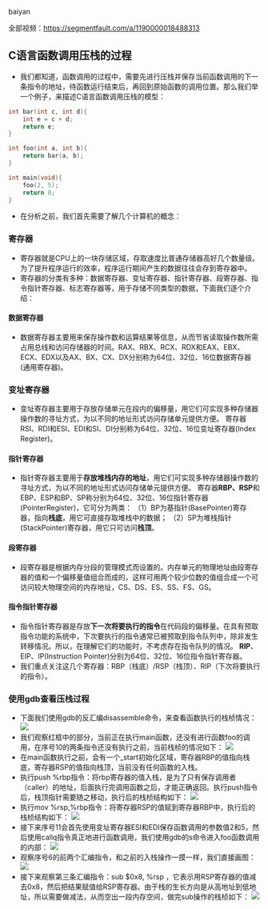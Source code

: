 baiyan

全部视频：https://segmentfault.com/a/1190000018488313

## C语言函数调用压栈的过程
 - 我们都知道，函数调用的过程中，需要先进行压栈并保存当前函数调用的下一条指令的地址，待函数运行结束后，再回到原始函数的调用位置。那么我们举一个例子，来描述C语言函数调用压栈的模型：
```c
int bar(int c, int d){
    int e = c + d;
    return e;
}

int foo(int a, int b){
    return bar(a, b);
}

int main(void){
    foo(2, 5);
    return 0;
}
```
 - 在分析之前，我们首先需要了解几个计算机的概念：
### 寄存器
 - 寄存器就是CPU上的一块存储区域，存取速度比普通存储器高好几个数量级。为了提升程序运行的效率，程序运行期间产生的数据往往会存到寄存器中。
 - 寄存器的分类有多种：数据寄存器、变址寄存器、指针寄存器、段寄存器、指令指针寄存器、标志寄存器等，用于存储不同类型的数据，下面我们逐个介绍：
#### 数据寄存器
 - 数据寄存器主要用来保存操作数和运算结果等信息，从而节省读取操作数所需占用总线和访问存储器的时间。RAX、RBX、RCX、RDX和EAX、EBX、ECX、EDX以及AX、BX、CX、DX分别称为64位、32位、16位数据寄存器(通用寄存器)。
### 变址寄存器
 - 变址寄存器主要用于存放存储单元在段内的偏移量，用它们可实现多种存储器操作数的寻址方式，为以不同的地址形式访问存储单元提供方便。 寄存器RSI、RDI和ESI、EDI和SI、DI分别称为64位、32位、16位变址寄存器(Index Register)。
#### 指针寄存器
 - 指针寄存器主要用于**存放堆栈内存的地址**，用它们可实现多种存储器操作数的寻址方式，为以不同的地址形式访问存储单元提供方便。 寄存器**RBP、RSP**和EBP、ESP和BP、SP称分别为64位、32位、16位指针寄存器(PointerRegister)，它可分为两类：
（1）BP为基指针(BasePointer)寄存器，指向**栈底**，用它可直接存取堆栈中的数据； 
（2）SP为堆栈指针(StackPointer)寄存器，用它只可访问**栈顶**。
#### 段寄存器
 - 段寄存器是根据内存分段的管理模式而设置的。内存单元的物理地址由段寄存器的值和一个偏移量值组合而成的，这样可用两个较少位数的值组合成一个可访问较大物理空间的内存地址，CS、DS、ES、SS、FS、GS。
#### 指令指针寄存器
 - 指令指针寄存器是存放**下一次将要执行的指令**在代码段的偏移量。在具有预取指令功能的系统中，下次要执行的指令通常已被预取到指令队列中，除非发生转移情况。所以，在理解它们的功能时，不考虑存在指令队列的情况。 **RIP**、EIP、IP(Instruction Pointer)分别为64位、32位、16位指令指针寄存器。
  - 我们重点关注这几个寄存器：RBP（栈底）/RSP（栈顶）、RIP（下次将要执行的指令）。
### 使用gdb查看压栈过程
 - 下面我们使用gdb的反汇编disassemble命令，来查看函数执行的栈桢情况：
![](http://baiyanzzz.oss-cn-beijing.aliyuncs.com/2019/7/19/1563506221783.png)
 - 我们观察红框中的部分，当前正在执行main函数，还没有进行函数foo的调用，在序号10的两条指令还没有执行之前，当前栈桢的情况如下：
![](http://baiyanzzz.oss-cn-beijing.aliyuncs.com/2019/7/19/1563510294308.png)
 - 在main函数执行之前，会有一个_start初始化区域，寄存器RBP的值指向栈底，寄存器RSP的值指向栈顶，当前没有任何函数的入栈。
 - 执行push %rbp指令：将rbp寄存器的值入栈，是为了只有保存调用者（caller）的地址，后面执行完调用函数之后，才能正确返回。执行push指令后，栈顶指针需要随之移动，执行后的栈桢结构如下：
![](http://baiyanzzz.oss-cn-beijing.aliyuncs.com/2019/7/19/1563510354835.png)
 - 执行mov %rsp,%rbp指令：将寄存器RSP的值赋到寄存器RBP中，执行后的栈桢结构如下：
![](http://baiyanzzz.oss-cn-beijing.aliyuncs.com/2019/7/19/1563510380167.png)
 - 接下来序号11会首先使用变址寄存器ESI和EDI保存函数调用的参数值2和5，然后使用callq指令真正地进行函数调用，我们使用gdb的s命令进入foo函数调用的内部：
![](http://baiyanzzz.oss-cn-beijing.aliyuncs.com/2019/7/19/1563510431221.png)
 - 观察序号6的前两个汇编指令，和之前的入栈操作一摸一样，我们直接画图：
![](http://baiyanzzz.oss-cn-beijing.aliyuncs.com/2019/7/19/1563511158085.png)
 - 接下来观察第三条汇编指令：sub $0x8, %rsp ，它表示用RSP寄存器的值减去0x8，然后把结果赋值给RSP寄存器。由于栈的生长方向是从高地址到低地址，所以需要做减法，从而空出一段内存空间，做完sub操作的栈桢如下：
![](http://baiyanzzz.oss-cn-beijing.aliyuncs.com/2019/7/19/1563511562342.png)